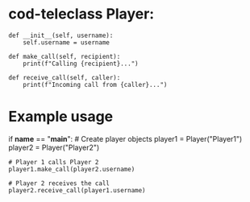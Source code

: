 # cod-teleclass Player:
    def __init__(self, username):
        self.username = username

    def make_call(self, recipient):
        print(f"Calling {recipient}...")

    def receive_call(self, caller):
        print(f"Incoming call from {caller}...")

# Example usage
if __name__ == "__main__":
    # Create player objects
    player1 = Player("Player1")
    player2 = Player("Player2")

    # Player 1 calls Player 2
    player1.make_call(player2.username)

    # Player 2 receives the call
    player2.receive_call(player1.username)
